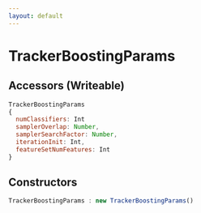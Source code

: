 ```yaml
---
layout: default
---
```


# TrackerBoostingParams

## Accessors (Writeable)
``` javascript
TrackerBoostingParams
{
  numClassifiers: Int
  samplerOverlap: Number,
  samplerSearchFactor: Number,
  iterationInit: Int,
  featureSetNumFeatures: Int
}
```

<a name="constructors"></a>

## Constructors
``` javascript
TrackerBoostingParams : new TrackerBoostingParams()
```